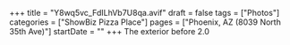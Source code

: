 +++
title = "Y8wq5vc_FdILhVb7U8qa.avif"
draft = false
tags = ["Photos"]
categories = ["ShowBiz Pizza Place"]
pages = ["Phoenix, AZ (8039 North 35th Ave)"]
startDate = ""
+++
The exterior before 2.0
